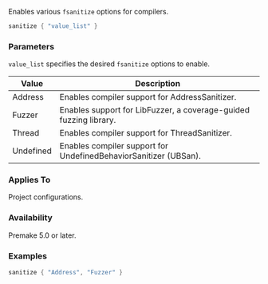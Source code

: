 Enables various `fsanitize` options for compilers.

```lua
sanitize { "value_list" }
```

### Parameters ###

`value_list` specifies the desired `fsanitize` options to enable.

| Value       | Description                                            |
|-------------|--------------------------------------------------------|
| Address     | Enables compiler support for AddressSanitizer. | Visual Studio support starts with 2019 16.9 |
| Fuzzer      | Enables support for LibFuzzer, a coverage-guided fuzzing library. | Visual Studio support starts with 2019 16.9 |
| Thread      | Enables compiler support for ThreadSanitizer. |
| Undefined   | Enables compiler support for UndefinedBehaviorSanitizer (UBSan). |

### Applies To ###

Project configurations.

### Availability ###

Premake 5.0 or later.

### Examples ###

```lua
sanitize { "Address", "Fuzzer" }
```
